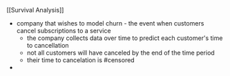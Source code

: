 [[Survival Analysis]]

- company that wishes to model churn - the event when customers cancel subscriptions to a service
	- the company collects data over time to predict each customer's time to cancellation
	- not all customers will have canceled by the end of the time period
	- their time to cancelation is #censored 
- 